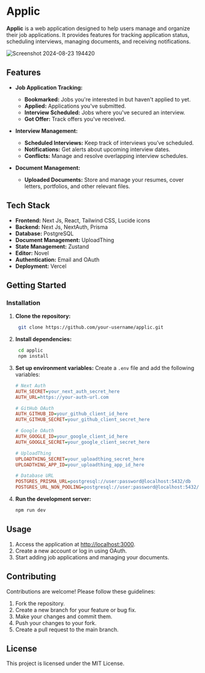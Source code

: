 # Applic

**Applic** is a web application designed to help users manage and organize their job applications. It provides features for tracking application status, scheduling interviews, managing documents, and receiving notifications.

![Screenshot 2024-08-23 194420](https://github.com/user-attachments/assets/d623127a-61ea-4512-aeef-8547250bd89f)


## Features

- **Job Application Tracking:**
    - **Bookmarked:** Jobs you're interested in but haven't applied to yet.
    - **Applied:** Applications you've submitted.
    - **Interview Scheduled:** Jobs where you've secured an interview.
    - **Got Offer:** Track offers you've received.

- **Interview Management:**
    - **Scheduled Interviews:** Keep track of interviews you’ve scheduled.
    - **Notifications:** Get alerts about upcoming interview dates.
    - **Conflicts:** Manage and resolve overlapping interview schedules.

- **Document Management:**
    - **Uploaded Documents:** Store and manage your resumes, cover letters, portfolios, and other relevant files.


## Tech Stack

-   **Frontend:** Next Js, React, Tailwind CSS, Lucide icons
-   **Backend:** Next Js, NextAuth, Prisma
-   **Database:** PostgreSQL
-   **Document Management:** UploadThing
-   **State Management:** Zustand
-   **Editor:** Novel
-   **Authentication:** Email and OAuth
-   **Deployment:** Vercel

## Getting Started

### Installation

1. **Clone the repository:**
    ```bash
     git clone https://github.com/your-username/applic.git
    ```
2. **Install dependencies:**
    ```bash
     cd applic
     npm install

    ```
3. **Set up environment variables:** Create a `.env` file and add the following variables:

    ```ini
    # Next Auth
    AUTH_SECRET=your_next_auth_secret_here
    AUTH_URL=https://your-auth-url.com

    # GitHub OAuth
    AUTH_GITHUB_ID=your_github_client_id_here
    AUTH_GITHUB_SECRET=your_github_client_secret_here

    # Google OAuth
    AUTH_GOOGLE_ID=your_google_client_id_here
    AUTH_GOOGLE_SECRET=your_google_client_secret_here

    # UploadThing
    UPLOADTHING_SECRET=your_uploadthing_secret_here
    UPLOADTHING_APP_ID=your_uploadthing_app_id_here

    # Database URL
    POSTGRES_PRISMA_URL=postgresql://user:password@localhost:5432/db
    POSTGRES_URL_NON_POOLING=postgresql://user:password@localhost:5432/db_non_pooling

    ```

4. **Run the development server:**
    ```bash
    npm run dev

    ```

## Usage

1. Access the application at [http://localhost:3000](http://localhost:3000).
2. Create a new account or log in using OAuth.
3. Start adding job applications and managing your documents.

## Contributing

Contributions are welcome! Please follow these guidelines:

1. Fork the repository.
2. Create a new branch for your feature or bug fix.
3. Make your changes and commit them.
4. Push your changes to your fork.
5. Create a pull request to the main branch.

## License

This project is licensed under the MIT License.
